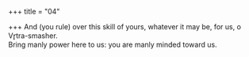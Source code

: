 +++
title = "04"

+++
And (you rule) over this skill of yours, whatever it may be, for us, o  Vr̥tra-smasher.  
Bring manly power here to us: you are manly minded toward us.  